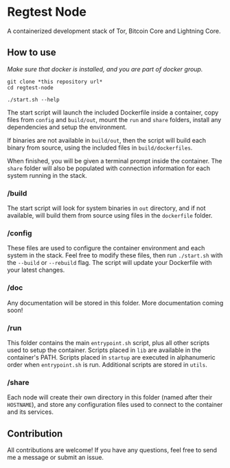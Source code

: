 # Regtest Node

A containerized development stack of Tor, Bitcoin Core and Lightning Core.

## How to use

*Make sure that docker is installed, and you are part of docker group.*

```
git clone *this repository url*
cd regtest-node

./start.sh --help
```

The start script will launch the included Dockerfile inside a container, copy files from `config` and `build/out`, mount the `run` and `share` folders, install any dependencies and setup the environment.

If binaries are not available in `build/out`, then the script will build each binary from source, using the included files in `build/dockerfiles`.

When finished, you will be given a terminal prompt inside the container. The `share` folder will also be populated with connection information for each system running in the stack.

### /build

The start script will look for system binaries in `out` directory, and if not available, will build them from source using files in the `dockerfile` folder.

### /config

These files are used to configure the container environment and each system in the stack. Feel free to modify these files, then run `./start.sh` with the `--build` or `--rebuild` flag. The script will update your Dockerfile with your latest changes.

### /doc

Any documentation will be stored in this folder. More documentation coming soon!

### /run

This folder contains the main `entrypoint.sh` script, plus all other scripts used to setup the container. Scripts placed in `lib` are available in the container's PATH. Scripts placed in `startup` are executed in alphanumeric order when `entrypoint.sh` is run. Additional scripts are stored in `utils`.

### /share

Each node will create their own directory in this folder (named after their `HOSTNAME`), and store any configuration files used to connect to the container and its services.

## Contribution

All contributions are welcome! If you have any questions, feel free to send me a message or submit an issue.